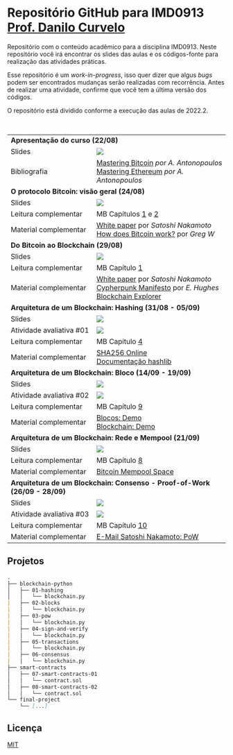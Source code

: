 # Repositório GitHub para IMD0913 [Prof. Danilo Curvelo](https://github.com/danilocurvelo/)

Repositório com o conteúdo acadêmico para a disciplina IMD0913. Neste repositório você irá encontrar os slides das aulas e os códigos-fonte para realização das atividades práticas.

Esse repositório é um *work-in-progress*, isso quer dizer que algus *bugs* podem ser encontrados mudanças serão realizadas com recorrência. Antes de realizar uma atividade, confirme que você tem a última versão dos códigos.

O repositório está dividido conforme a execução das aulas de 2022.2.


<table style="width:100%">
  <tr>
    <td colspan="2"><strong>Apresentação do curso (22/08)</strong></td>
  </tr>
  <tr>
    <td>Slides</td>
    <td><a target="_blank" href="https://github.com/danilocurvelo/imd0913-2022/raw/main/slides/00-presentation.pdf"><img src="https://img.shields.io/badge/-Slides-008ED2?style=flat-square&logo=adobe-acrobat-reader"></a></td>
  </tr>
  <tr>
    <td>Bibliografia</td>
    <td><a target="_blank" href="https://github.com/bitcoinbook/bitcoinbook">Mastering Bitcoin</a> <em>por A. Antonopoulos</em><br><a target="_blank" href="https://github.com/ethereumbook/ethereumbook">Mastering Ethereum</a> <em>por A. Antonopoulos</em></td>
  </tr>
  

    
  <tr>
    <td colspan="2"><strong>O protocolo Bitcoin: visão geral (24/08)</strong></td>
  </tr>
  <tr>
    <td>Slides</td>
    <td><a target="_blank" href="https://github.com/danilocurvelo/imd0913-2022/raw/main/slides/01-bitcoin-overview.pdf"><img src="https://img.shields.io/badge/-Slides-008ED2?style=flat-square&logo=adobe-acrobat-reader"></a></td>
  </tr>
  <tr>
    <td>Leitura complementar</td>
    <td>MB Capítulos <a target="_blank" href="https://github.com/bitcoinbook/bitcoinbook/blob/develop/ch01.asciidoc">1</a> e <a target="_blank" href="https://github.com/bitcoinbook/bitcoinbook/blob/develop/ch02.asciidoc">2</a></td>
  </tr>
  <tr>
    <td>Material complementar</td>
    <td><a target="_blank" href="https://bitcoin.org/bitcoin.pdf">White paper</a> por <em>Satoshi Nakamoto</em><br>
    <a target="_blank" href="https://learnmeabitcoin.com/">How does Bitcoin work?</a> por <em>Greg W</em></td>
  </tr>


    
  <tr>
    <td colspan="2"><strong>Do Bitcoin ao Blockchain (29/08)</strong></td>
  </tr>
  <tr>
    <td>Slides</td>
    <td><a target="_blank" href="https://github.com/danilocurvelo/imd0913-2022/raw/main/slides/02-blockchain-history.pdf"><img src="https://img.shields.io/badge/-Slides-008ED2?style=flat-square&logo=adobe-acrobat-reader"></a></td>
  </tr>
  <tr>
    <td>Leitura complementar</td>
    <td>MB Capítulo <a target="_blank" href="https://github.com/bitcoinbook/bitcoinbook/blob/develop/ch01.asciidoc">1</a></td>
  </tr>
  <tr>
    <td>Material complementar</td>
    <td><a target="_blank" href="https://bitcoin.org/bitcoin.pdf">White paper</a> por <em>Satoshi Nakamoto</em><br><a target="_blank" href="http://www.activism.net/cypherpunk/manifesto.html">Cypherpunk Manifesto</a> por <em>E. Hughes</em><br><a target="_blank" href="https://www.blockchain.com/explorer">Blockchain Explorer</a></td>
  </tr>

    
  <tr>
    <td colspan="2"><strong>Arquitetura de um Blockchain: Hashing (31/08 - 05/09)</strong></td>
  </tr>
  <tr>
    <td>Slides</td>
    <td><a target="_blank" href="https://github.com/danilocurvelo/imd0913-2022/raw/main/slides/03-blockchain-architecture-hashing.pdf"><img src="https://img.shields.io/badge/-Slides-008ED2?style=flat-square&logo=adobe-acrobat-reader"></a></td>
  </tr>
  <tr>
    <td>Atividade avaliativa #01</td>
    <td><a target="_blank" href="https://classroom.github.com/a/-Ez1rwcP"><img src="https://img.shields.io/badge/-Classroom-181717?style=flat-square&logo=github"></a><em></em></td>
  </tr>
  <tr>
    <td>Leitura complementar</td>
    <td>MB Capítulo <a target="_blank" href="https://github.com/bitcoinbook/bitcoinbook/blob/develop/ch04.asciidoc">4</a></td>
  </tr>
  <tr>
    <td>Material complementar</td>
    <td><a target="_blank" href="https://andersbrownworth.com/blockchain/hash">SHA256 Online</a><br><a target="_blank" href="https://docs.python.org/3/library/hashlib.html">Documentação hashlib</a></td>
  </tr>
  
  
  <tr>
    <td colspan="2"><strong>Arquitetura de um Blockchain: Bloco (14/09 - 19/09)</strong></td>
  </tr>
  <tr>
    <td>Slides</td>
    <td><a target="_blank" href="https://github.com/danilocurvelo/imd0913-2022/raw/main/slides/04-blockchain-architecture-blocks.pdf"><img src="https://img.shields.io/badge/-Slides-008ED2?style=flat-square&logo=adobe-acrobat-reader"></a></td>
  </tr>
  <tr>
    <td>Atividade avaliativa #02</td>
    <td><a target="_blank" href="https://classroom.github.com/a/4iYAbm0u"><img src="https://img.shields.io/badge/-Classroom-181717?style=flat-square&logo=github"></a><em></em></td>
  </tr>
  <tr>
    <td>Leitura complementar</td>
    <td>MB Capítulo <a target="_blank" href="https://github.com/bitcoinbook/bitcoinbook/blob/develop/ch09.asciidoc">9</a></td>
  </tr>
  <tr>
    <td>Material complementar</td>
    <td><a target="_blank" href="https://andersbrownworth.com/blockchain/block">Blocos: Demo</a><br><a target="_blank" href="https://andersbrownworth.com/blockchain/blockchain">Blockchain: Demo</a></td>
  </tr>
  
  <tr>
    <td colspan="2"><strong>Arquitetura de um Blockchain: Rede e Mempool (21/09)</strong></td>
  </tr>
  <tr>
    <td>Slides</td>
    <td><a target="_blank" href="https://github.com/danilocurvelo/imd0913-2022/raw/main/slides/05-blockchain-architecture-network-mempool.pdf"><img src="https://img.shields.io/badge/-Slides-008ED2?style=flat-square&logo=adobe-acrobat-reader"></a></td>
  </tr>
  <tr>
    <td>Leitura complementar</td>
    <td>MB Capítulo <a target="_blank" href="https://github.com/bitcoinbook/bitcoinbook/blob/develop/ch08.asciidoc">8</a></td>
  </tr>
  <tr>
    <td>Material complementar</td>
    <td><a target="_blank" href="https://mempool.space/pt/">Bitcoin Mempool Space</a></td>
  </tr>
  
  <tr>
    <td colspan="2"><strong>Arquitetura de um Blockchain: Consenso - Proof-of-Work (26/09 - 28/09)</strong></td>
  </tr>
  <tr>
    <td>Slides</td>
    <td><a target="_blank" href="https://github.com/danilocurvelo/imd0913-2022/raw/main/slides/06-blockchain-architecture-consensus.pdf"><img src="https://img.shields.io/badge/-Slides-008ED2?style=flat-square&logo=adobe-acrobat-reader"></a></td>
  </tr>
  <tr>
    <td>Atividade avaliativa #03</td>
    <td><a target="_blank" href="https://classroom.github.com/a/gJFVlFdj"><img src="https://img.shields.io/badge/-Classroom-181717?style=flat-square&logo=github"></a><em></em></td>
  </tr>
  <tr>
    <td>Leitura complementar</td>
    <td>MB Capítulo <a target="_blank" href="https://github.com/bitcoinbook/bitcoinbook/blob/develop/ch10.asciidoc">10</a></td>
  </tr>
  <tr>
    <td>Material complementar</td>
    <td><a target="_blank" href="https://www.mail-archive.com/cryptography@metzdowd.com/msg09997.html">E-Mail Satoshi Nakamoto: PoW</a></td>
  </tr>
    
</table>

## Projetos

```markdown
.
├── blockchain-python
│   ├── 01-hashing
│   │   └── blockchain.py
|   ├── 02-blocks
|   │   └── blockchain.py
|   ├── 03-pow
|   │   └── blockchain.py
|   ├── 04-sign-and-verify
|   │   └── blockchain.py
|   ├── 05-transactions
|   │   └── blockchain.py
|   ├── 06-consensus
|   │   └── blockchain.py
├── smart-contracts
│   ├── 07-smart-contracts-01
│   │   └── contract.sol
│   ├── 08-smart-contracts-02
│   │   └── contract.sol
└── final-project
    └── [...]

```

## Licença
[MIT](https://choosealicense.com/licenses/mit/)
